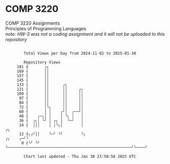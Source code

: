 # COMP 3220
COMP 3220 Assignments  
Principles of Programming Languages  
*note: HW-3 was not a coding assignment and it will not be uploaded to this repository*  

```

        Total Views per Day from 2024-11-02 to 2025-01-30

        Repository Views
     181 ┼       ╭╮
     169 ┤       ││
     157 ┤       ││
     145 ┤       ││
     133 ┤       ││      ╭╮
     121 ┤       ││      ││     ╭╮
     109 ┤       ││      ││     ││
      97 ┤       ││      ││     ││
      84 ┤       ││      ││     ││
      72 ┤       │╰╮     ││     ││
      60 ┤       │ │    ╭╯│  ╭──╯│
      48 ┤    ╭─╮│ │    │ ╰╮ │   │
      36 ┤  ╭╮│ ╰╯ │ ╭╮ │  ╰─╯   │
      24 ┤  │││    │ │╰╮│        │                                                               ╭╮
      12 ┼╮╭╯││    ╰─╯ ╰╯        ╰╮                                                      ╭╮    ╭─╯╰
       0 ┤╰╯ ╰╯                   ╰──────────────────────────────────────────────────────╯╰────╯

        Chart last updated - Thu Jan 30 23:58:58 2025 UTC
        
```
